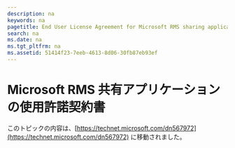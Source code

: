 ```yaml
---
description: na
keywords: na
pagetitle: End User License Agreement for Microsoft RMS sharing application
search: na
ms.date: na
ms.tgt_pltfrm: na
ms.assetid: 51414f23-7eeb-4613-8d06-30fb87eb93ef
---
```

# Microsoft RMS 共有アプリケーションの使用許諾契約書
このトピックの内容は、[https://technet.microsoft.com/dn567972](https://technet.microsoft.com/dn567972) に移動されました。

